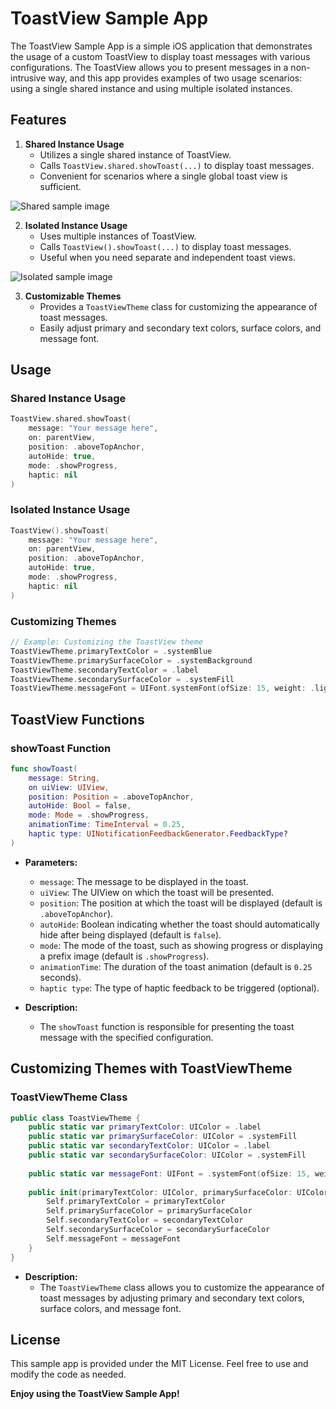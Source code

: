 # ToastView Sample App

The ToastView Sample App is a simple iOS application that demonstrates the usage of a custom ToastView to display toast messages with various configurations. The ToastView allows you to present messages in a non-intrusive way, and this app provides examples of two usage scenarios: using a single shared instance and using multiple isolated instances.

## Features

1. **Shared Instance Usage**
   - Utilizes a single shared instance of ToastView.
   - Calls `ToastView.shared.showToast(...)` to display toast messages.
   - Convenient for scenarios where a single global toast view is sufficient.
   
![Shared sample image](ToastView/Resources/shared.png)

2. **Isolated Instance Usage**
   - Uses multiple instances of ToastView.
   - Calls `ToastView().showToast(...)` to display toast messages.
   - Useful when you need separate and independent toast views.
   
![Isolated sample image](ToastView/Resources/isolated.png)

3. **Customizable Themes**
   - Provides a `ToastViewTheme` class for customizing the appearance of toast messages.
   - Easily adjust primary and secondary text colors, surface colors, and message font.

## Usage

### Shared Instance Usage

```swift
ToastView.shared.showToast(
    message: "Your message here",
    on: parentView,
    position: .aboveTopAnchor,
    autoHide: true,
    mode: .showProgress,
    haptic: nil
)
```

### Isolated Instance Usage

```swift
ToastView().showToast(
    message: "Your message here",
    on: parentView,
    position: .aboveTopAnchor,
    autoHide: true,
    mode: .showProgress,
    haptic: nil
)
```

### Customizing Themes

```swift
// Example: Customizing the ToastView theme
ToastViewTheme.primaryTextColor = .systemBlue
ToastViewTheme.primarySurfaceColor = .systemBackground
ToastViewTheme.secondaryTextColor = .label
ToastViewTheme.secondarySurfaceColor = .systemFill
ToastViewTheme.messageFont = UIFont.systemFont(ofSize: 15, weight: .light)
```

## ToastView Functions

### showToast Function

```swift
func showToast(
    message: String,
    on uiView: UIView,
    position: Position = .aboveTopAnchor,
    autoHide: Bool = false,
    mode: Mode = .showProgress,
    animationTime: TimeInterval = 0.25,
    haptic type: UINotificationFeedbackGenerator.FeedbackType?
)
```

- **Parameters:**
  - `message`: The message to be displayed in the toast.
  - `uiView`: The UIView on which the toast will be presented.
  - `position`: The position at which the toast will be displayed (default is `.aboveTopAnchor`).
  - `autoHide`: Boolean indicating whether the toast should automatically hide after being displayed (default is `false`).
  - `mode`: The mode of the toast, such as showing progress or displaying a prefix image (default is `.showProgress`).
  - `animationTime`: The duration of the toast animation (default is `0.25` seconds).
  - `haptic type`: The type of haptic feedback to be triggered (optional).

- **Description:**
  - The `showToast` function is responsible for presenting the toast message with the specified configuration.

## Customizing Themes with ToastViewTheme

### ToastViewTheme Class

```swift
public class ToastViewTheme {
    public static var primaryTextColor: UIColor = .label
    public static var primarySurfaceColor: UIColor = .systemFill
    public static var secondaryTextColor: UIColor = .label
    public static var secondarySurfaceColor: UIColor = .systemFill
    
    public static var messageFont: UIFont = .systemFont(ofSize: 15, weight: .light)
    
    public init(primaryTextColor: UIColor, primarySurfaceColor: UIColor, secondaryTextColor: UIColor, secondarySurfaceColor: UIColor, messageFont: UIFont) {
        Self.primaryTextColor = primaryTextColor
        Self.primarySurfaceColor = primarySurfaceColor
        Self.secondaryTextColor = secondaryTextColor
        Self.secondarySurfaceColor = secondarySurfaceColor
        Self.messageFont = messageFont
    }
}
```

- **Description:**
  - The `ToastViewTheme` class allows you to customize the appearance of toast messages by adjusting primary and secondary text colors, surface colors, and message font.

## License

This sample app is provided under the MIT License. Feel free to use and modify the code as needed.

**Enjoy using the ToastView Sample App!**

